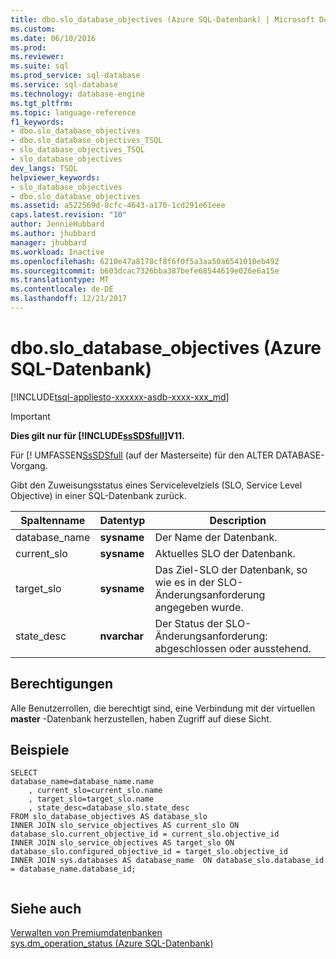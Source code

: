 ```yaml
---
title: dbo.slo_database_objectives (Azure SQL-Datenbank) | Microsoft Docs
ms.custom: 
ms.date: 06/10/2016
ms.prod: 
ms.reviewer: 
ms.suite: sql
ms.prod_service: sql-database
ms.service: sql-database
ms.technology: database-engine
ms.tgt_pltfrm: 
ms.topic: language-reference
f1_keywords:
- dbo.slo_database_objectives
- dbo.slo_database_objectives_TSQL
- slo_database_objectives_TSQL
- slo_database_objectives
dev_langs: TSQL
helpviewer_keywords:
- slo_database_objectives
- dbo.slo_database_objectives
ms.assetid: a522569d-8cfc-4643-a170-1cd291e61eee
caps.latest.revision: "10"
author: JennieHubbard
ms.author: jhubbard
manager: jhubbard
ms.workload: Inactive
ms.openlocfilehash: 6210e47a8178cf8f6f0f5a3aa50a6541010eb492
ms.sourcegitcommit: b603dcac7326bba387befe68544619e026e6a15e
ms.translationtype: MT
ms.contentlocale: de-DE
ms.lasthandoff: 12/21/2017
---
```

# <a name="dboslodatabaseobjectives-azure-sql-database"></a>dbo.slo_database_objectives (Azure SQL-Datenbank)
[!INCLUDE[tsql-appliesto-xxxxxx-asdb-xxxx-xxx_md](../../includes/tsql-appliesto-xxxxxx-asdb-xxxx-xxx-md.md)]

    
> [!IMPORTANT]  
>  **Dies gilt nur für [!INCLUDE[ssSDSfull](../../includes/sssdsfull-md.md)]V11.**  
>   
>  Für [! UMFASSEN[SsSDSfull](../system-dynamic-management-views/sys-dm-operation-status-azure-sql-database.md) (auf der Masterseite) für den ALTER DATABASE-Vorgang.   
  
 Gibt den Zuweisungsstatus eines Servicelevelziels (SLO, Service Level Objective) in einer SQL-Datenbank zurück.  
  
|Spaltenname|Datentyp|Description|  
|-----------------|---------------|-----------------|  
|database_name|**sysname**|Der Name der Datenbank.|  
|current_slo|**sysname**|Aktuelles SLO der Datenbank.|  
|target_slo|**sysname**|Das Ziel-SLO der Datenbank, so wie es in der SLO-Änderungsanforderung angegeben wurde.|  
|state_desc|**nvarchar**|Der Status der SLO-Änderungsanforderung: abgeschlossen oder ausstehend.|  
  
## <a name="permissions"></a>Berechtigungen  
 Alle Benutzerrollen, die berechtigt sind, eine Verbindung mit der virtuellen **master** -Datenbank herzustellen, haben Zugriff auf diese Sicht.  
  
## <a name="examples"></a>Beispiele  
  
```  
SELECT   
database_name=database_name.name   
    , current_slo=current_slo.name   
    , target_slo=target_slo.name   
    , state_desc=database_slo.state_desc   
FROM slo_database_objectives AS database_slo  
INNER JOIN slo_service_objectives AS current_slo ON database_slo.current_objective_id = current_slo.objective_id  
INNER JOIN slo_service_objectives AS target_slo ON database_slo.configured_objective_id = target_slo.objective_id  
INNER JOIN sys.databases AS database_name  ON database_slo.database_id = database_name.database_id;  
  
```  
  
## <a name="see-also"></a>Siehe auch  
 [Verwalten von Premiumdatenbanken](http://go.microsoft.com/fwlink/?LinkID=311927)  
[sys.dm_operation_status (Azure SQL-Datenbank)](../system-dynamic-management-views/sys-dm-operation-status-azure-sql-database.md) 
